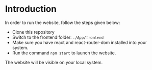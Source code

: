 # Introduction

In order to run the website, follow the steps given below:
- Clone this repository
- Switch to the frontend folder: `./App/frontend`
- Make sure you have react and react-router-dom installed into your system.
- Run the command `npm start` to launch the website.

The website will be visible on your local system.
